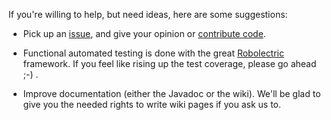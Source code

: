 If you're willing to help, but need ideas, here are some suggestions:

  * Pick up an [issue](http://code.google.com/p/androidannotations/issues/list), and give your opinion or [contribute code](http://code.google.com/p/androidannotations/wiki/HowToContributeCode).

  * Functional automated testing is done with the great [Robolectric](http://pivotal.github.com/robolectric/) framework. If you feel like rising up the test coverage, please go ahead ;-) .

  * Improve documentation (either the Javadoc or the wiki). We'll be glad to give you the needed rights to write wiki pages if you ask us to.